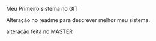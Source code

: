 Meu Primeiro sistema no GIT

Alteração no readme para descrever melhor meu sistema.

alteração feita no MASTER